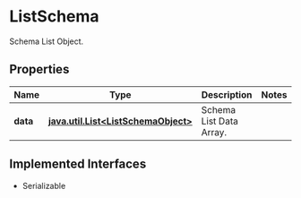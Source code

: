 

# ListSchema

Schema List Object.

## Properties

Name | Type | Description | Notes
------------ | ------------- | ------------- | -------------
**data** | [**java.util.List&lt;ListSchemaObject&gt;**](ListSchemaObject.md) | Schema List Data Array. | 


## Implemented Interfaces

* Serializable


